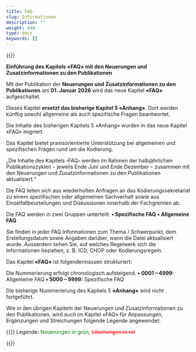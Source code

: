 ```yaml
---
title: FAQ
slug: Informationen
description: ""
weight: 440
type: docs
keywords: []
---
```


{{<printButton>}}

**Einführung des Kapitels «FAQ» mit den Neuerungen und Zusatzinformationen zu den Publikationen**
 
Mit der Publikation der **Neuerungen und Zusatzinformationen zu den Publikationen** am **01. Januar 2026** wird das neue Kapitel **«FAQ»** aufgeschaltet.
   
Dieses Kapitel **ersetzt das bisherige Kapitel 5 «Anhang»**. Dort werden künftig sowohl allgemeine als auch spezifische Fragen beantwortet. 
  
Die Inhalte des bisherigen Kapitels 5 «Anhang» wurden in das neue Kapitel «FAQ» migriert.
  
Das Kapitel bietet praxisorientierte Unterstützung bei allgemeinen und spezifischen Fragen rund um die Kodierung.
  
„Die Inhalte des Kapitels ‹FAQ› werden im Rahmen der halbjährlichen Publikationszyklen – jeweils Ende Juni und Ende Dezember – zusammen mit den Neuerungen und Zusatzinformationen zu den Publikationen aktualisiert.“
  
Die FAQ leiten sich aus wiederholten Anfragen an das Kodierungssekretariat zu einem spezifischen oder allgemeinen Sachverhalt sowie aus Einzelfallbeurteilungen und Diskussionen innerhalb der Fachgremien ab.
  
Die FAQ werden in zwei Gruppen unterteilt:
     **•	Spezifische FAQ**
     **•	Allgemeine FAQ**
  
Sie finden in jeder FAQ Informationen zum Thema / Schwerpunkt, dem Erstellungsdatum sowie Angaben darüber, wann die Datei aktualisiert wurde. Ausserdem sehen Sie, auf welches Regelwerk sich die Informationen beziehen, z. B. ICD, CHOP oder Kodierungsregeln.
  
Das Kapitel **«FAQ»** ist folgendermassen strukturiert:
  
Die Nummerierung erfolgt chronologisch aufsteigend.
     **•	0001 – 4999:** Allgemeine FAQ
     **•	5000 – 9999:** Spezifische FAQ
  
Die bisherige Nummerierung des Kapitels 5 **«Anhang»** wird nicht fortgeführt.
  
Wie in den übrigen Kapiteln der Neuerungen und Zusatzinformationen zu den Publikationen, wird auch im Kapitel «FAQ» für Anpassungen, Ergänzungen und Streichungen folgende Legende angewendet:

  {{<markdown>}}
Legende: <font color="green">Neuerungen in grün</font>, <font color="red">~~Löschungen in rot~~</font>
  
{{</markdown>}}






